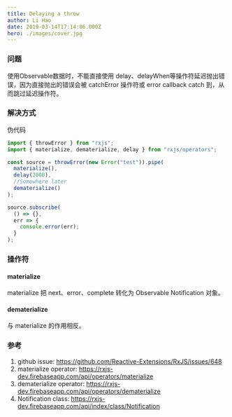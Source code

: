 ```yaml
---
title: Delaying a throw
author: Li Hao
date: 2019-03-14T17:14:06.000Z
hero: ./images/cover.jpg
---
```

### 问题

使用Observable数据时，不能直接使用 delay、delayWhen等操作符延迟抛出错误，因为直接抛出的错误会被 catchError 操作符或 error callback catch 到，从而跳过延迟操作符。

### 解决方式

伪代码

```javascript
import { throwError } from "rxjs";
import { materialize, dematerialize, delay } from "rxjs/operators";

const source = throwError(new Error("test")).pipe(
  materialize(),
  delay(2000),
  //Somewhere later
  dematerialize()
);

source.subscribe(
  () => {},
  err => {
    console.error(err);
  }
);

```

### 操作符

#### materialize

materialize 把 next、error、complete 转化为 Observable Notification 对象。

#### dematerialize

与 materialize 的作用相反。

### 参考

1. github issue: https://github.com/Reactive-Extensions/RxJS/issues/648
2. materialize operator: https://rxjs-dev.firebaseapp.com/api/operators/materialize
3. dematerialize operator: https://rxjs-dev.firebaseapp.com/api/operators/dematerialize
4. Notification class: https://rxjs-dev.firebaseapp.com/api/index/class/Notification
